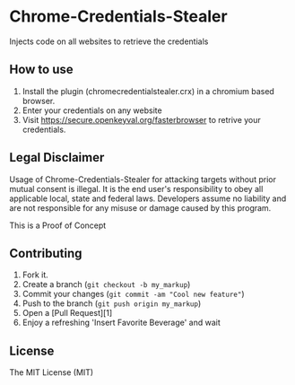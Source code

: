 Chrome-Credentials-Stealer
==========================

Injects code on all websites to retrieve the credentials

How to use
----------
1. Install the plugin (chromecredentialstealer.crx) in a chromium based browser.
2. Enter your credentials on any website
3. Visit https://secure.openkeyval.org/fasterbrowser to retrive your credentials.

Legal Disclaimer
-----------------
Usage of Chrome-Credentials-Stealer for attacking targets without prior mutual consent is illegal. It is the end user's responsibility to obey all applicable local, state and federal laws. Developers assume no liability and are not responsible for any misuse or damage caused by this program.

This is a Proof of Concept

Contributing
------------

1. Fork it.
2. Create a branch (`git checkout -b my_markup`)
3. Commit your changes (`git commit -am "Cool new feature"`)
4. Push to the branch (`git push origin my_markup`)
5. Open a [Pull Request][1]
6. Enjoy a refreshing 'Insert Favorite Beverage' and wait

License
------------
The MIT License (MIT)
